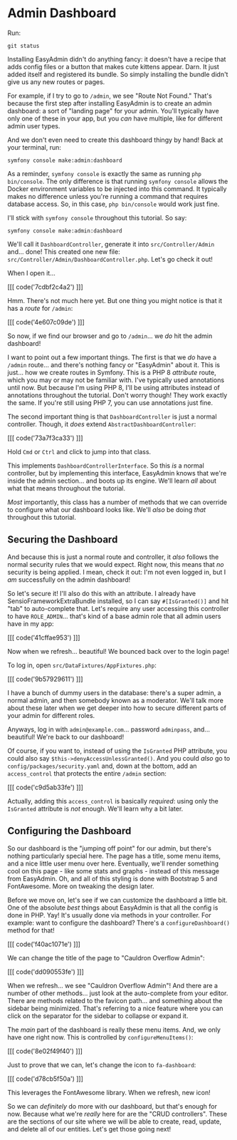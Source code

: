 # Admin Dashboard

Run:

```terminal
git status
```

Installing EasyAdmin didn't do anything fancy: it doesn't have a recipe that adds
config files or a button that makes cute kittens appear. Darn. It just added itself
and registered its bundle. So simply installing the bundle didn't give us any
new routes or pages.

For example, if I try to go to `/admin`, we see "Route Not Found." That's because
the first step after installing EasyAdmin is to create an admin dashboard: a sort
of "landing page" for your admin. You'll typically have only one of these in your
app, but you *can* have multiple, like for different admin user types.

And we don't even need to create this dashboard thingy by hand! Back at your
terminal, run:

```terminal
symfony console make:admin:dashboard
```

As a reminder, `symfony console` is exactly the same as running `php bin/console`.
The only difference is that running `symfony console` allows the Docker environment
variables to be injected into this command. It typically makes no difference unless
you're running a command that requires database access. So, in this case,
`php bin/console` would work just fine.

I'll stick with `symfony console` throughout this tutorial. So say:

```terminal
symfony console make:admin:dashboard
```

We'll call it `DashboardController`, generate it into `src/Controller/Admin` and...
done! This created one new file: `src/Controller/Admin/DashboardController.php`.
Let's go check it out!

When I open it...

[[[ code('7cdbf2c4a2') ]]]

Hmm. There's not much here yet. But one thing you might notice is that it has
a *route* for `/admin`:

[[[ code('4e607c09de') ]]]

So now, if we find our browser and go to `/admin`... we *do* hit the admin dashboard!

I want to point out a few important things. The first is that we *do* have a
`/admin` route... and there's nothing fancy or "EasyAdmin" about it. This is just...
how we create routes in Symfony. This is a PHP 8 *attribute* route, which you may
or may not be familiar with. I've typically used annotations until now. But because
I'm using PHP 8, I'll be using attributes instead of annotations throughout the
tutorial. Don't worry though! They work exactly the same. If you're still using
PHP 7, you can use annotations just fine.

The second important thing is that `DashboardController` is just a normal controller.
Though, it *does* extend `AbstractDashboardController`:

[[[ code('73a7f3ca33') ]]]

Hold `Cmd` or `Ctrl` and click to jump into that class.

This implements `DashboardControllerInterface`. So this *is* a normal controller,
but by implementing this interface, EasyAdmin knows that we're inside the admin
section... and boots up its engine. We'll learn *all* about what that means throughout
the tutorial.

*Most* importantly, this class has a number of methods that we can override to
configure what our dashboard looks like. We'll *also* be doing *that* throughout
this tutorial.

## Securing the Dashboard

And because this is just a normal route and controller, it *also* follows the
normal security rules that we would expect. Right now, this means that *no* security
is being applied. I mean, check it out: I'm not even logged in, but I *am*
successfully on the admin dashboard!

So let's secure it! I'll also do this with an attribute. I already have
SensioFrameworkExtraBundle installed, so I can say `#[IsGranted()]` and hit "tab" to
auto-complete that. Let's require any user accessing this controller to have
`ROLE_ADMIN`... that's kind of a base admin role that all admin users have in
my app:

[[[ code('41cffae953') ]]]

Now when we refresh... beautiful! We bounced back over to the login page!

To log in, open `src/DataFixtures/AppFixtures.php`:

[[[ code('9b57929611') ]]]

I have a bunch of dummy users in the database: there's a super admin, a normal admin,
and then somebody known as a moderator. We'll talk more about these later when we
get deeper into how to secure different parts of your admin for different roles.

Anyways, log in with `admin@example.com`... password `adminpass`, and... beautiful!
We're back to our dashboard!

Of course, if you want to, instead of using the `IsGranted` PHP attribute, you
could also say `$this->denyAccessUnlessGranted()`. And you could *also* go to
`config/packages/security.yaml` and, down at the bottom, add an `access_control`
that protects the entire `/admin` section:

[[[ code('c9d5ab33fe') ]]]

Actually, adding this `access_control` is basically *required*: using only the
`IsGranted` attribute is *not* enough. We'll learn why a bit later.

## Configuring the Dashboard

So our dashboard is the "jumping off point" for our admin, but there's nothing
particularly special here. The page has a title, some menu items, and a nice little
user menu over here. Eventually, we'll render something cool on this page - like
some stats and graphs - instead of this message from EasyAdmin. Oh, and all of
this styling is done with Bootstrap 5 and FontAwesome. More on tweaking the design
later.

Before we move on, let's see if we can customize the dashboard a little bit. One
of the absolute *best* things about EasyAdmin is that all the config is done in PHP.
Yay! It's usually done via methods in your controller. For example: want to configure
the dashboard? There's a `configureDashboard()` method for that!

[[[ code('f40ac1071e') ]]]

We can change the title of the page to "Cauldron Overflow Admin":

[[[ code('dd090553fe') ]]]

When we refresh... we see "Cauldron Overflow Admin"! And there are a number of other
methods... just look at the auto-complete from your editor. There are methods related
to the favicon path... and something about the sidebar being minimized. That's referring
to a nice feature where you can click on the separator for the sidebar to collapse
or expand it.

The *main* part of the dashboard is really these menu items. And, we only have one
right now. This is controlled by `configureMenuItems()`:

[[[ code('8e02f49f40') ]]]

Just to prove that we can, let's change the icon to `fa-dashboard`:

[[[ code('d78cb5f50a') ]]]

This leverages the FontAwesome library. When we refresh, new icon!

So we can *definitely* do more with our dashboard, but that's enough for now.
Because what we're *really* here for are the "CRUD controllers". These are the
sections of our site where we will be able to create, read, update, and delete all
of our entities. Let's get those going next!
